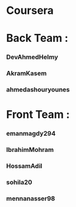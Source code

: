 # Coursera

# Back Team :
### DevAhmedHelmy
### AkramKasem
### ahmedashouryounes

# Front Team :
### emanmagdy294
### IbrahimMohram
### HossamAdil
### sohila20 
### mennanasser98
